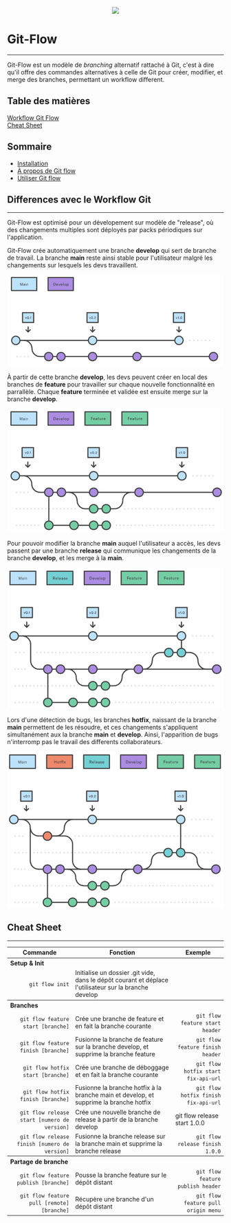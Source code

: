 <p align="center"><img width="600"src="https://miro.medium.com/v2/resize:fit:1100/format:webp/1*SK4JGjtWs9BsfGGXOrnnig.png"/><p>

# Git-Flow

---

Git-Flow est un modèle de _branching_ alternatif rattaché à Git, c'est à dire qu'il offre des commandes alternatives à celle de Git pour créer, modifier, et merge des branches, permettant un workflow different.

## Table des matières

[Workflow Git Flow](#differences-avec-le-workflow-git)  
[Cheat Sheet](#cheat-sheet)

## Sommaire

<ul>  
    <li><a href="./02-install/install.md">Installation</a></li>  
    <li><a href="./01-about-gitflow/about-gitflow.md">À propos de Git flow</a></li>
    <li><a href="./03-scenario/scenario.md">Utiliser Git flow</a></li>
</ul>

## Differences avec le Workflow Git

---

Git-Flow est optimisé pour un dévelopement sur modèle de "release", où des changements multiples sont déployés par packs périodiques sur l'application.

Git-Flow crée automatiquement une branche **develop** qui sert de branche de travail. La branche **main** reste ainsi stable pour l'utilisateur malgré les changements sur lesquels les devs travaillent.

![main&dev](/images/git-flow-1.png)

À partir de cette branche **develop**, les devs peuvent créer en local des branches de **feature** pour travailler sur chaque nouvelle fonctionnalité en parrallèle. Chaque **feature** terminée et validée est ensuite merge sur la branche **develop**.

![feature](/images/git-flow-2.png)

Pour pouvoir modifier la branche **main** auquel l'utilisateur a accès, les devs passent par une branche **release** qui communique les changements de la branche **develop**, et les merge à la **main**.

![release](/images/git-flow-3.png)

Lors d'une détection de bugs, les branches **hotfix**, naissant de la branche **main** permettent de les résoudre, et ces changements s'appliquent simultanément aux la branche **main** et **develop**. Ainsi, l'apparition de bugs n'interromp pas le travail des differents collaborateurs.

![hotfix](/images/git-flow-4.png)

## Cheat Sheet

---

<table>
    <thead>
        <tr>
            <th>Commande</th>
            <th>Fonction</th>
            <th>Exemple</th>
        </tr>   
    </thead>
    <tbody>
        <tr>
            <th colspan="3" align="left">Setup & Init</th>
        </tr>
        <tr>
            <td align="right"><code>git flow init</code></td>
            <td>Initialise un dossier .git vide, dans le dépôt courant et déplace l'utilisateur sur la branche develop</td>
            <td></td>
        </tr>
        <tr>
            <th colspan="3" align="left">Branches</th>
        </tr>
        <tr>
            <td align="right"><code>git flow feature start [branche]</code></td>
            <td>Crée une branche de feature et en fait la branche courante</td>
            <td align="right"><code>git flow feature start header</code></td>
        </tr>
        <tr>
            <td align="right"><code>git flow feature finish [branche]</code></td>
            <td>Fusionne la branche de feature sur la branche develop, et supprime la branche feature</td>
            <td align="right"><code>git flow feature finish header</code></td>
        </tr>
        <tr>
            <td align="right"><code>git flow hotfix start [branche]</code></td>
            <td>Crée une branche de déboggage et en fait la branche courante</td>
            <td align="right"><code>git flow hotfix start fix-api-url</code></td>
        </tr>
        <tr>
            <td align="right"><code>git flow hotfix finish [branche]</code></td>
            <td>Fusionne la branche hotfix à la branche main et develop, et supprime la branche hotfix</td>
            <td align="right"><code>git flow hotfix finish fix-api-url</code></url>
        </tr>
        <tr>
            <td align="right"><code>git flow release start [numero de version]</code></td>
            <td>Crée une nouvelle branche de release à partir de la branche develop</td>
            <td>git flow release start 1.0.0</td>
            <tr>
                <td align="right"><code>git flow release finish [numero de version]</code></td>
                <td>Fusionne la branche release sur la branche main et supprime la branche release </td>
                <td align="right"><code>git flow release finish 1.0.0</code></td>
            </tr>
        </tr>
            <th colspan="3" align="left">Partage de branche</th>
        </tr>
        <tr>
            <td align="right"><code>git flow feature publish [branche]</code></td>
            <td>Pousse la branche feature sur le dépôt distant</td>
            <td align="right"><code>git flow feature publish header</code></td>
        </tr>
        <tr>
            <td align="right"><code>git flow feature pull [remote] [branche]</code></td>
            <td>Récupère une branche d'un dépôt distant</td>
            <td align="right"><code>git flow feature pull origin menu</code></td>
        </tr>
    </tbody>

</table>
